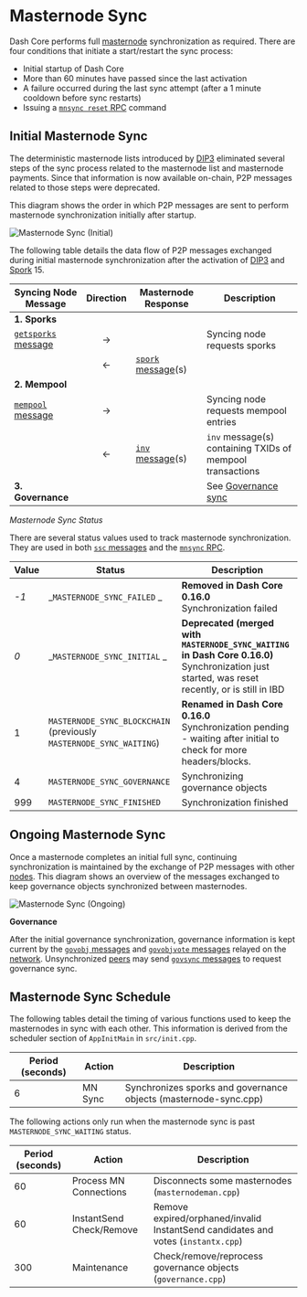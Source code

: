 # Masternode Sync

Dash Core performs full [masternode](../resources/glossary.md#masternode) synchronization as required. There are four conditions that initiate a start/restart the sync process:

* Initial startup of Dash Core
* More than 60 minutes have passed since the last activation
* A failure occurred during the last sync attempt (after a 1 minute cooldown before sync restarts)
* Issuing a [`mnsync reset` RPC](../api/remote-procedure-calls-dash.md#mnsync) command

## Initial Masternode Sync

The deterministic masternode lists introduced by [DIP3](https://github.com/dashpay/dips/blob/master/dip-0003.md) eliminated several steps of the sync process related to the masternode list and masternode payments. Since that information is now available on-chain, P2P messages related to those steps were deprecated.

This diagram shows the order in which P2P messages are sent to perform masternode synchronization initially after startup.

![Masternode Sync (Initial)](https://dash-docs.github.io/img/dev/en-masternode-sync-initial-dip3.svg)

The following table details the data flow of P2P messages exchanged during initial masternode synchronization after the activation of [DIP3](https://github.com/dashpay/dips/blob/master/dip-0003.md) and [Spork](../resources/glossary.md#spork) 15.

| **Syncing Node Message** | **Direction**  | **Masternode Response**   | **Description** |
| --- | :---: | --- | --- |
| **1. Sporks** |   |  |  |
| [`getsporks` message](../reference/p2p-network-control-messages.md#getsporks)                            | → |                           | Syncing node requests sporks
|                                                | ← | [`spork` message](../reference/p2p-network-control-messages.md#spork)(s)        |
| **2. Mempool** |   |  |  |
| [`mempool` message](../reference/p2p-network-data-messages.md#mempool)                            | → |                           | Syncing node requests mempool entries
|                                                | ← | [`inv` message](../reference/p2p-network-data-messages.md#inv)(s) | `inv` message(s) containing TXIDs of mempool transactions |
| **3. Governance** |   |  | See [Governance sync](../guide/dash-features-governance.md#synchronization) |

*Masternode Sync Status*

There are several status values used to track masternode synchronization. They are used in both [`ssc` messages](../reference/p2p-network-masternode-messages.md#ssc) and the [`mnsync` RPC](../api/remote-procedure-calls-dash.md#mnsync).

| **Value** | **Status**  | **Description** |
| --- | --- | --- |
| _-1_  | _`MASTERNODE_SYNC_FAILED` _     | **Removed in Dash Core 0.16.0**<br>Synchronization failed |
| _0_   | _`MASTERNODE_SYNC_INITIAL` _    | **Deprecated (merged with `MASTERNODE_SYNC_WAITING` in Dash Core 0.16.0)**<br>Synchronization just started, was reset recently, or is still in IBD |
| 1   | `MASTERNODE_SYNC_BLOCKCHAIN` (previously `MASTERNODE_SYNC_WAITING`)  | **Renamed in Dash Core 0.16.0**<br>Synchronization pending - waiting after initial to check for more headers/blocks.  |
| 4   | `MASTERNODE_SYNC_GOVERNANCE`  | Synchronizing governance objects  |
| 999 | `MASTERNODE_SYNC_FINISHED`    | Synchronization finished |

## Ongoing Masternode Sync

Once a masternode completes an initial full sync, continuing synchronization is maintained by the exchange of P2P messages with other [nodes](../resources/glossary.md#node). This diagram shows an overview of the messages exchanged to keep governance objects synchronized between masternodes.

![Masternode Sync (Ongoing)](https://dash-docs.github.io/img/dev/en-masternode-sync-ongoing.svg)

**Governance**

After the initial governance synchronization, governance information is kept current by the [`govobj` messages](../reference/p2p-network-governance-messages.md#govobj) and [`govobjvote` messages](../reference/p2p-network-governance-messages.md#govobjvote) relayed on the [network](../resources/glossary.md#network). Unsynchronized [peers](../resources/glossary.md#peer) may send [`govsync` messages](../reference/p2p-network-governance-messages.md#govsync) to request governance sync.

## Masternode Sync Schedule

The following tables detail the timing of various functions used to keep the masternodes in sync with each other. This information is derived from the scheduler section of `AppInitMain` in `src/init.cpp`.

| **Period (seconds)** | **Action** | **Description** |
| --- | --- | --- |
| 6   | MN Sync                   | Synchronizes sporks and governance objects (masternode-sync.cpp) |

The following actions only run when the masternode sync is past `MASTERNODE_SYNC_WAITING` status.

| **Period (seconds)** | **Action** | **Description** |
| --- | --- | --- |
| 60  | Process MN Connections    | Disconnects some masternodes (`masternodeman.cpp`) |
| 60  | InstantSend Check/Remove  | Remove expired/orphaned/invalid InstantSend candidates and votes (`instantx.cpp`) |
| 300 | Maintenance               | Check/remove/reprocess governance objects (`governance.cpp`) |